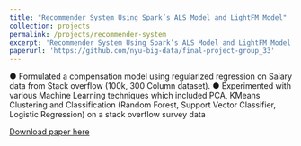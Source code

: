 ```yaml
---
title: "Recommender System Using Spark’s ALS Model and LightFM Model"
collection: projects
permalink: /projects/recommender-system
excerpt: 'Recommender System Using Spark’s ALS Model and LightFM Model'
paperurl: 'https://github.com/nyu-big-data/final-project-group_33'
---
```

● Formulated a compensation model using regularized regression on Salary data from Stack overflow (100k, 300 Column dataset).
● Experimented with various Machine Learning techniques which included PCA, KMeans Clustering and Classification (Random Forest, Support Vector Classifier, Logistic Regression) on a stack overflow survey data

[Download paper here](https://github.com/nyu-big-data/final-project-group_33)